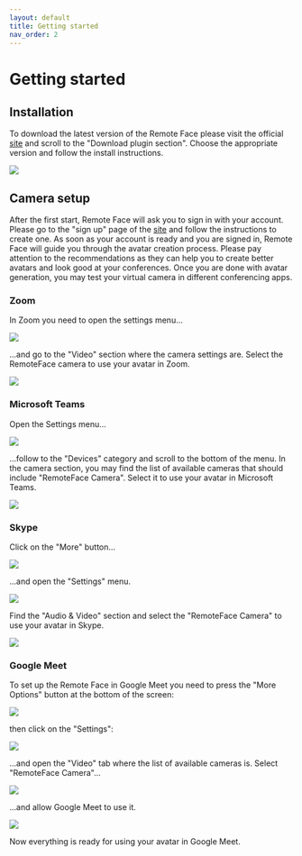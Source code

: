 ```yaml
---
layout: default
title: Getting started
nav_order: 2
---
```


# [](#header-1)Getting started

## [](#header-2)Installation

To download the latest version of the Remote Face please visit the official [site](https://remoteface.ai/) and scroll to the "Download plugin section". Choose the appropriate version and follow the install instructions.

![](assets/img/gs_download.png)

## [](#header-2)Camera setup

After the first start, Remote Face will ask you to sign in with your account. Please go to the "sign up" page of the [site](https://remoteface.ai/) and follow the instructions to create one. As soon as your account is ready and you are signed in, Remote Face will guide you through the avatar creation process. Please pay attention to the recommendations as they can help you to create better avatars and look good at your conferences.
Once you are done with avatar generation, you may test your virtual camera in different conferencing apps.

### [](#header-3)Zoom

In Zoom you need to open the settings menu...

![](assets/img/gs_zoom.png)

...and go to the "Video" section where the camera settings are. Select the RemoteFace camera to use your avatar in Zoom.

![](assets/img/gs_zoom_settings.png)

### [](#header-3)Microsoft Teams

Open the Settings menu...

![](assets/img/gs_teams.png)

...follow to the "Devices" category and scroll to the bottom of the menu. In the camera section, you may find the list of available cameras that should include "RemoteFace Camera". Select it to use your avatar in Microsoft Teams.

![](assets/img/gs_teams_settings.png)

### [](#header-3)Skype

Click on the "More" button...

![](assets/img/gs_skype.png)

...and open the "Settings" menu.

![](assets/img/gs_skype_1.png)

Find the "Audio & Video" section and select the "RemoteFace Camera" to use your avatar in Skype.

![](assets/img/gs_skype_2.png)

### [](#header-3)Google Meet

To set up the Remote Face in Google Meet you need to press the "More Options" button at the bottom of the screen:

![](assets/img/gs_google_meet_1.png)

then click on the "Settings":

![](assets/img/gs_google_meet_2.png)

...and open the "Video" tab where the list of available cameras is. Select "RemoteFace Camera"...

![](assets/img/gs_google_meet_3.png)

...and allow Google Meet to use it.

![](assets/img/gs_google_meet_4.png)

Now everything is ready for using your avatar in Google Meet.